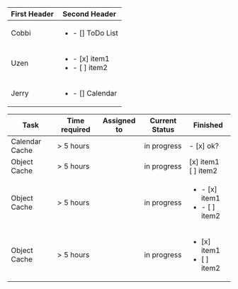 First Header | Second Header|
------------ | -------------|
Cobbi | <ul><li>- [] ToDo List</li></ul>|
Uzen | <ul><li>- [x] item1</li><li>- [ ] item2</li></ul>|
Jerry | <ul><li>- [] Calendar</li></ul>|


| Task           | Time required | Assigned to   | Current Status | Finished | 
|----------------|---------------|---------------|----------------|-----------|
| Calendar Cache | > 5 hours  |  | in progress | - [x] ok?
| Object Cache   | > 5 hours  |  | in progress | [x] item1<br/>[ ] item2
| Object Cache   | > 5 hours  |  | in progress | <ul><li>- [x] item1</li><li>- [ ] item2</li></ul>
| Object Cache   | > 5 hours  |  | in progress | <ul><li>[x] item1</li><li>[ ] item2</li></ul>
